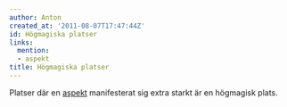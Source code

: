 ```yaml
---
author: Anton
created_at: '2011-08-07T17:47:44Z'
id: Högmagiska platser
links:
  mention:
  - aspekt
title: Högmagiska platser
---
```


Platser där en [aspekt] manifesterat sig extra starkt är en högmagisk plats.

  [aspekt]: aspekt
